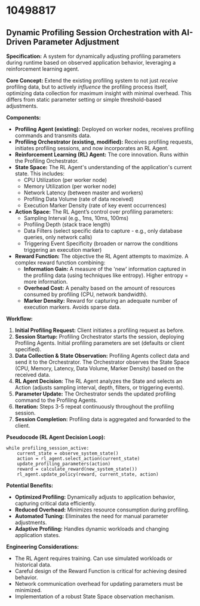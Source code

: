 # 10498817

## Dynamic Profiling Session Orchestration with AI-Driven Parameter Adjustment

**Specification:** A system for dynamically adjusting profiling parameters during runtime based on observed application behavior, leveraging a reinforcement learning agent.

**Core Concept:**  Extend the existing profiling system to not just *receive* profiling data, but to actively *influence* the profiling process itself, optimizing data collection for maximum insight with minimal overhead. This differs from static parameter setting or simple threshold-based adjustments.

**Components:**

*   **Profiling Agent (existing):**  Deployed on worker nodes, receives profiling commands and transmits data.
*   **Profiling Orchestrator (existing, modified):** Receives profiling requests, initiates profiling sessions, and now incorporates an RL Agent.
*   **Reinforcement Learning (RL) Agent:**  The core innovation. Runs within the Profiling Orchestrator.
*   **State Space:**  The RL Agent's understanding of the application's current state.  This includes:
    *   CPU Utilization (per worker node)
    *   Memory Utilization (per worker node)
    *   Network Latency (between master and workers)
    *   Profiling Data Volume (rate of data received)
    *   Execution Marker Density (rate of key event occurrences)
*   **Action Space:** The RL Agent’s control over profiling parameters:
    *   Sampling Interval (e.g., 1ms, 10ms, 100ms)
    *   Profiling Depth (stack trace length)
    *   Data Filters (select specific data to capture - e.g., only database queries, only network calls)
    *   Triggering Event Specificity (broaden or narrow the conditions triggering an execution marker)
*   **Reward Function:**  The objective the RL Agent attempts to maximize.  A complex reward function combining:
    *   **Information Gain:**  A measure of the 'new' information captured in the profiling data (using techniques like entropy).  Higher entropy = more information.
    *   **Overhead Cost:**  A penalty based on the amount of resources consumed by profiling (CPU, network bandwidth).
    *   **Marker Density:** Reward for capturing an adequate number of execution markers. Avoids sparse data.

**Workflow:**

1.  **Initial Profiling Request:**  Client initiates a profiling request as before.
2.  **Session Startup:**  Profiling Orchestrator starts the session, deploying Profiling Agents. Initial profiling parameters are set (defaults or client specified).
3.  **Data Collection & State Observation:** Profiling Agents collect data and send it to the Orchestrator. The Orchestrator observes the State Space (CPU, Memory, Latency, Data Volume, Marker Density) based on the received data.
4.  **RL Agent Decision:** The RL Agent analyzes the State and selects an Action (adjusts sampling interval, depth, filters, or triggering events).
5.  **Parameter Update:** The Orchestrator sends the updated profiling command to the Profiling Agents.
6.  **Iteration:** Steps 3-5 repeat continuously throughout the profiling session.
7.  **Session Completion:** Profiling data is aggregated and forwarded to the client.

**Pseudocode (RL Agent Decision Loop):**

```
while profiling_session_active:
    current_state = observe_system_state()
    action = rl_agent.select_action(current_state)
    update_profiling_parameters(action)
    reward = calculate_reward(new_system_state())
    rl_agent.update_policy(reward, current_state, action)
```

**Potential Benefits:**

*   **Optimized Profiling:**  Dynamically adjusts to application behavior, capturing critical data efficiently.
*   **Reduced Overhead:**  Minimizes resource consumption during profiling.
*   **Automated Tuning:**  Eliminates the need for manual parameter adjustments.
*   **Adaptive Profiling:** Handles dynamic workloads and changing application states.

**Engineering Considerations:**

*   The RL Agent requires training. Can use simulated workloads or historical data.
*   Careful design of the Reward Function is critical for achieving desired behavior.
*   Network communication overhead for updating parameters must be minimized.
*   Implementation of a robust State Space observation mechanism.